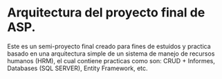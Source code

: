 # Arquitectura del proyecto final de ASP.
Este es un semi-proyecto final creado para fines de estuidos y practica basado en una arquitectura simple de un sistema de manejo de recursos humanos (HRM), el cual contiene practicas como son: CRUD + Informes, Databases (SQL SERVER), Entity Framework, etc.
